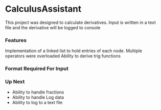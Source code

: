 # CalculusAssistant

This project was designed to calculate derivatives.
Input is written in a text file and the derivative will be logged to console

### Features
Implementation of a linked list to hold entries of each node.
Multiple operators were overloaded
Ability to derive trig functions

### Format Required For Input

### Up Next
 - Ability to handle fractions
 - Ability to handle Log data
 - Ability to log to a text file

